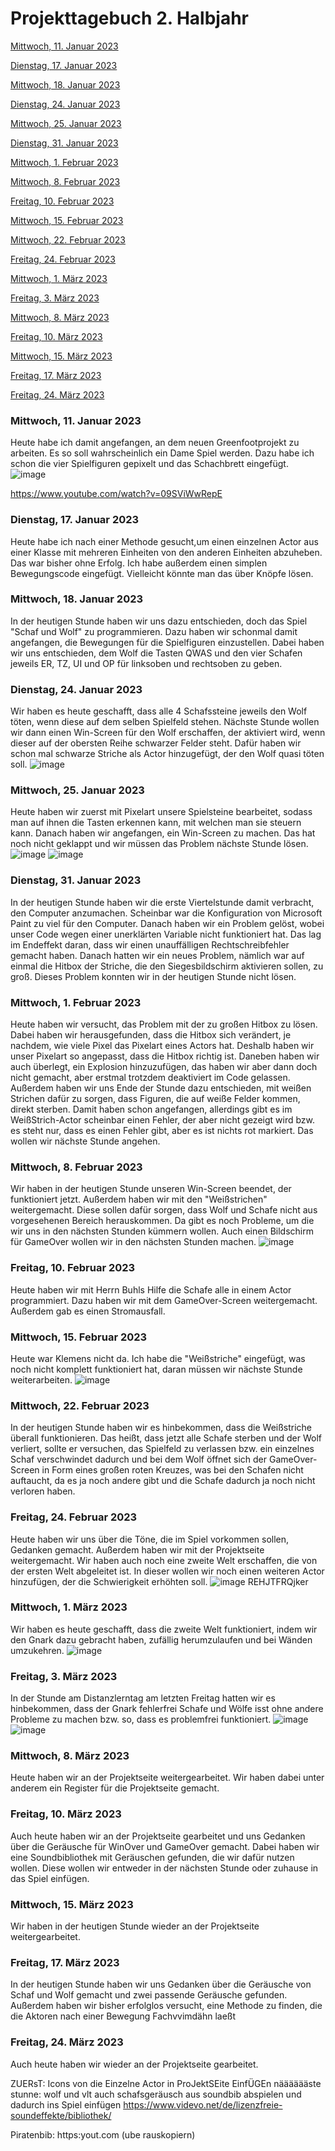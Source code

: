 # Projekttagebuch 2. Halbjahr

[Mittwoch, 11. Januar 2023](#1)

[Dienstag, 17. Januar 2023](#2)

[Mittwoch, 18. Januar 2023](#3)

[Dienstag, 24. Januar 2023](#4)

[Mittwoch, 25. Januar 2023](#5)

[Dienstag, 31. Januar 2023](#6)

[Mittwoch, 1. Februar 2023](#7)

[Mittwoch, 8. Februar 2023](#8)

[Freitag, 10. Februar 2023](#9)

[Mittwoch, 15. Februar 2023](#10)

[Mittwoch, 22. Februar 2023](#11)

[Freitag, 24. Februar 2023](#12)

[Mittwoch, 1. März 2023](#13)

[Freitag, 3. März 2023](#14)

[Mittwoch, 8. März 2023](#15)

[Freitag, 10. März 2023](#16)

[Mittwoch, 15. März 2023](#17)

[Freitag, 17. März 2023](#18)

[Freitag, 24. März 2023](#19)





### <a name="1"></a>Mittwoch, 11. Januar 2023
Heute habe ich damit angefangen, an dem neuen Greenfootprojekt zu arbeiten. Es so soll wahrscheinlich ein Dame Spiel werden. Dazu habe ich schon die vier Spielfiguren gepixelt und das Schachbrett eingefügt.
![image](https://user-images.githubusercontent.com/111414678/211747398-fd8f5111-25e3-4922-9c60-048833a04172.png)

https://www.youtube.com/watch?v=09SViWwRepE

### <a name="2"></a>Dienstag, 17. Januar 2023
Heute habe ich nach einer Methode gesucht,um einen einzelnen Actor aus einer Klasse mit mehreren Einheiten von den anderen Einheiten abzuheben. Das war bisher ohne Erfolg.
Ich habe außerdem einen simplen Bewegungscode eingefügt.
Vielleicht könnte man das über Knöpfe lösen.

### <a name="3"></a>Mittwoch, 18. Januar 2023
In der heutigen Stunde haben wir uns dazu entschieden, doch das Spiel "Schaf und Wolf" zu programmieren. Dazu haben wir schonmal damit angefangen, die Bewegungen für die Spielfiguren einzustellen. Dabei haben wir uns entschieden, dem Wolf die Tasten QWAS und den vier Schafen jeweils ER, TZ, UI und OP für linksoben und rechtsoben zu geben.

### <a name="4"></a>Dienstag, 24. Januar 2023
Wir haben es heute geschafft, dass alle 4 Schafssteine jeweils den Wolf töten, wenn diese auf dem selben Spielfeld stehen. Nächste Stunde wollen wir dann einen Win-Screen für den Wolf erschaffen, der aktiviert wird, wenn dieser auf der obersten Reihe schwarzer Felder steht. Dafür haben wir schon mal schwarze Striche als Actor hinzugefügt, der den Wolf quasi töten soll.
![image](https://user-images.githubusercontent.com/111414678/214286973-ae73ed0b-8841-4400-9360-3f6373477ef0.png)

### <a name="5"></a>Mittwoch, 25. Januar 2023
Heute haben wir zuerst mit Pixelart unsere Spielsteine bearbeitet, sodass man auf ihnen die Tasten erkennen kann, mit welchen man sie steuern kann. Danach haben wir angefangen, ein Win-Screen zu machen. Das hat noch nicht geklappt und wir müssen das Problem nächste Stunde lösen.
![image](https://user-images.githubusercontent.com/111414678/214513105-2148314c-99e1-424f-a26e-dda32e005ff0.png)
![image](https://user-images.githubusercontent.com/111414678/214513180-a4b4e848-d507-47d2-a974-b0fea02724f6.png)

### <a name="6"></a>Dienstag, 31. Januar 2023
In der heutigen Stunde haben wir die erste Viertelstunde damit verbracht, den Computer anzumachen. Scheinbar war die Konfiguration von Microsoft Paint zu viel für den Computer. Danach haben wir ein Problem gelöst, wobei unser Code wegen einer unerklärten Variable nicht funktioniert hat. Das lag im Endeffekt daran, dass wir einen unauffälligen Rechtschreibfehler gemacht haben. Danach hatten wir ein neues Problem, nämlich war auf einmal die Hitbox der Striche, die den Siegesbildschirm aktivieren sollen, zu groß. Dieses Problem konnten wir in der heutigen Stunde nicht lösen.

### <a name="7"></a>Mittwoch, 1. Februar 2023

Heute haben wir versucht, das Problem mit der zu großen Hitbox zu lösen. Dabei haben wir herausgefunden, dass die Hitbox sich verändert, je nachdem, wie viele Pixel das Pixelart eines Actors hat. Deshalb haben wir unser Pixelart so angepasst, dass die Hitbox richtig ist. Daneben haben wir auch überlegt, ein Explosion hinzuzufügen, das haben wir aber dann doch nicht gemacht, aber erstmal trotzdem deaktiviert im Code gelassen. Außerdem haben wir uns Ende der Stunde dazu entschieden, mit weißen Strichen dafür zu sorgen, dass Figuren, die auf weiße Felder kommen, direkt sterben. Damit haben schon angefangen, allerdings gibt es im WeißStrich-Actor scheinbar einen Fehler, der aber nicht gezeigt wird bzw. es steht nur, dass es einen Fehler gibt, aber es ist nichts rot markiert. Das wollen wir nächste Stunde angehen. 

### <a name="8"></a>Mittwoch, 8. Februar 2023
Wir haben in der heutigen Stunde unseren Win-Screen beendet, der funktioniert jetzt. Außerdem haben wir mit den "Weißstrichen" weitergemacht. Diese sollen dafür sorgen, dass Wolf und Schafe nicht aus vorgesehenen Bereich herauskommen. Da gibt es noch Probleme, um die wir uns in den nächsten Stunden kümmern wollen. Auch einen Bildschirm für GameOver wollen wir in den nächsten Stunden machen.
![image](https://user-images.githubusercontent.com/111414678/217473023-afefc599-0c9e-4aa0-add0-5acc0ce77e4b.png)

### <a name="9"></a>Freitag, 10. Februar 2023
Heute haben wir mit Herrn Buhls Hilfe die Schafe alle in einem Actor programmiert. Dazu haben wir mit dem GameOver-Screen weitergemacht. 
Außerdem gab es einen Stromausfall.

### <a name="10"></a>Mittwoch, 15. Februar 2023
Heute war Klemens nicht da. Ich habe die "Weißstriche" eingefügt, was noch nicht komplett funktioniert hat, daran müssen wir nächste Stunde weiterarbeiten.
![image](https://user-images.githubusercontent.com/111414678/218969263-141b7209-e804-4cae-8634-f292ec82bc5f.png)

### <a name="11"></a>Mittwoch, 22. Februar 2023
In der heutigen Stunde haben wir es hinbekommen, dass die Weißstriche überall funktionieren. Das heißt, dass jetzt alle Schafe sterben und der Wolf verliert, sollte er versuchen, das Spielfeld zu verlassen bzw. ein einzelnes Schaf verschwindet dadurch und bei dem Wolf öffnet sich der GameOver-Screen in Form eines großen roten Kreuzes, was bei den Schafen nicht auftaucht, da es ja noch andere gibt und die Schafe dadurch ja noch nicht verloren haben.

### <a name="12"></a>Freitag, 24. Februar 2023
Heute haben wir uns über die Töne, die im Spiel vorkommen sollen, Gedanken gemacht. Außerdem haben wir mit der Projektseite weitergemacht.
Wir haben auch noch eine zweite Welt erschaffen, die von der ersten Welt abgeleitet ist. In dieser wollen wir noch einen weiteren Actor hinzufügen, der die Schwierigkeit erhöhten soll. 
![image](https://user-images.githubusercontent.com/111414678/221173728-d903db31-881e-4b48-a91b-c93a56093fda.png)
REHJTFRQjker


### <a name="13"></a>Mittwoch, 1. März 2023
Wir haben es heute geschafft, dass die zweite Welt funktioniert, indem wir den Gnark dazu gebracht haben, zufällig herumzulaufen und bei Wänden umzukehren.
![image](https://user-images.githubusercontent.com/111414678/222082433-8434c693-43f2-473b-a892-81686b45d43f.png)


### <a name="14"></a>Freitag, 3. März 2023
In der Stunde am Distanzlerntag am letzten Freitag hatten wir es hinbekommen, dass der Gnark fehlerfrei Schafe und Wölfe isst ohne andere Probleme zu machen bzw. so, dass es problemfrei funktioniert.
![image](https://user-images.githubusercontent.com/111414678/222082514-455a2dec-d2ea-4bb5-b194-da22bbbfdc3b.png)
![image](https://user-images.githubusercontent.com/111414678/222082615-973b1efd-5b0f-4366-8eea-8abf2a0f4aee.png)

### <a name="15"></a>Mittwoch, 8. März 2023
Heute haben wir an der Projektseite weitergearbeitet. Wir haben dabei unter anderem ein Register für die Projektseite gemacht.

### <a name="16"></a>Freitag, 10. März 2023
Auch heute haben wir an der Projektseite gearbeitet und uns Gedanken über die Geräusche für WinOver und GameOver gemacht.
Dabei haben wir eine Soundbibliothek mit Geräuschen gefunden, die wir dafür nutzen wollen. Diese wollen wir entweder in der nächsten Stunde oder zuhause in das Spiel einfügen.

### <a name="17"></a>Mittwoch, 15. März 2023
Wir haben in der heutigen Stunde wieder an der Projektseite weitergearbeitet.

### <a name="18"></a>Freitag, 17. März 2023
In der heutigen Stunde haben wir uns Gedanken über die Geräusche von Schaf und Wolf gemacht und zwei passende Geräusche gefunden. Außerdem haben wir bisher erfolglos versucht, eine Methode zu finden, die die Aktoren nach einer Bewegung Fachvvimdähn laeßt

### <a name="19"></a>Freitag, 24. März 2023
Auch heute haben wir wieder an der Projektseite gearbeitet.


ZUERsT: Icons von die Einzelne Actor in ProJektSEite EinfÜGEn
nääääääste stunne: wolf und vlt auch schafsgeräusch aus soundbib abspielen und dadurch ins Spiel einfügen
https://www.videvo.net/de/lizenzfreie-soundeffekte/bibliothek/

Piratenbib: https:yout.com (ube rauskopiern)

